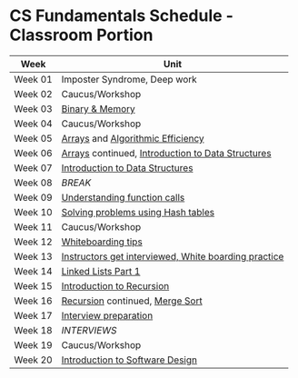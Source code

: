 # CS Fundamentals Schedule - Classroom Portion

| Week    | Unit
|---------|------------------
| Week 01 | Imposter Syndrome, Deep work
| Week 02 | Caucus/Workshop
| Week 03 | [Binary & Memory](https://github.com/Ada-Developers-Academy/textbook-curriculum/blob/master/04-cs-fundamentals/classroom/Binary.md)
| Week 04 | Caucus/Workshop
| Week 05 | [Arrays](https://github.com/Ada-Developers-Academy/textbook-curriculum/blob/master/04-cs-fundamentals/classroom/Arrays.md) and [Algorithmic Efficiency](https://github.com/Ada-Developers-Academy/textbook-curriculum/blob/master/04-cs-fundamentals/classroom/Efficiency%20of%20algorithms.md)
| Week 06 | [Arrays](https://github.com/Ada-Developers-Academy/textbook-curriculum/blob/master/04-cs-fundamentals/classroom/Arrays.md) continued, [Introduction to Data Structures](https://github.com/Ada-Developers-Academy/textbook-curriculum/blob/master/04-cs-fundamentals/classroom/Introduction%20to%20Data%20Structures.md)
| Week 07 | [Introduction to Data Structures](https://github.com/Ada-Developers-Academy/textbook-curriculum/blob/master/04-cs-fundamentals/classroom/Introduction%20to%20Data%20Structures.md)
| Week 08 | _BREAK_
| Week 09 | [Understanding function calls](https://github.com/Ada-Developers-Academy/textbook-curriculum/blob/master/04-cs-fundamentals/classroom/Understanding%20function%20calls.md)
| Week 10 | [Solving problems using Hash tables](https://github.com/Ada-Developers-Academy/textbook-curriculum/blob/master/04-cs-fundamentals/classroom/hash-tables.md)
| Week 11 | Caucus/Workshop
| Week 12 | [Whiteboarding tips](https://github.com/Ada-Developers-Academy/textbook-curriculum/blob/master/04-cs-fundamentals/classroom/Whiteboarding-Tips.md)
| Week 13 | [Instructors get interviewed, White boarding practice](https://github.com/Ada-Developers-Academy/textbook-curriculum/blob/master/04-cs-fundamentals/classroom/Whiteboarding-Tips.md)
| Week 14 | [Linked Lists Part 1](https://github.com/Ada-Developers-Academy/textbook-curriculum/blob/master/04-cs-fundamentals/classroom/Introduction%20to%20Linked%20Lists.md)
| Week 15 | [Introduction to Recursion](https://github.com/Ada-Developers-Academy/textbook-curriculum/blob/master/04-cs-fundamentals/classroom/Introduction%20to%20Recursion.md)
| Week 16 | [Recursion](https://github.com/Ada-Developers-Academy/textbook-curriculum/blob/master/04-cs-fundamentals/classroom/Introduction%20to%20Recursion.md) continued, [Merge Sort](https://github.com/Ada-Developers-Academy/textbook-curriculum/blob/master/04-cs-fundamentals/classroom/Sorting.md)
| Week 17 | [Interview preparation](https://github.com/Ada-Developers-Academy/textbook-curriculum/blob/master/04-cs-fundamentals/classroom/Whiteboarding-Tips.md)
| Week 18 | _INTERVIEWS_
| Week 19 | Caucus/Workshop
| Week 20 | [Introduction to Software Design](https://github.com/Ada-Developers-Academy/textbook-curriculum/blob/master/04-cs-fundamentals/classroom/Software%20Design.md)

